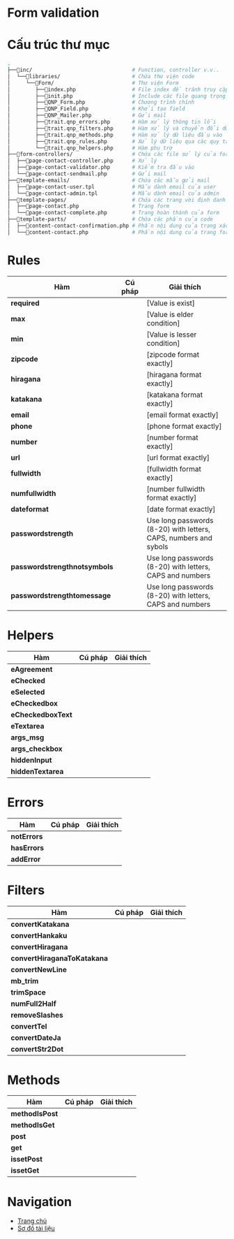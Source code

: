 # Form validation

# Cấu trúc thư mục
```bash
.
├──📁inc/                                # Function, controller v.v..
│  └──📁libraries/                       # Chứa thư viện code
│     └──📁Form/                         # Thư viện Form
│        ├──📝index.php                  # File index để tránh truy cập trực tiếp
│        ├──📝init.php                   # Include các file quang trọng
│        ├──📝QNP_Form.php               # Chương trình chính
│        ├──📝QNP_Field.php              # Khởi tạo field
│        ├──📝QNP_Mailer.php             # Gửi mail
│        ├──📝trait.qnp_errors.php       # Hàm xử lý thông tin lỗi
│        ├──📝trait.qnp_filters.php      # Hàm xử lý và chuyển đổi dữ liệu
│        ├──📝trait.qnp_methods.php      # Hàm xử lý dữ liệu đầu vào
│        ├──📝trait.qnp_rules.php        # Xử lý dữ liệu qua các quy tắc định trước
│        └──📝trait.qnp_helpers.php      # Hàm phụ trợ
├──📁form-controllers/                   # Chứa các file sử lý của form
│  ├──📝page-contact-controller.php      # Xử lý
│  ├──📝page-contact-validator.php       # Kiểm tra đầu vào
│  └──📝page-contact-sendmail.php        # Gửi mail
├──📁template-emails/                    # Chứa các mẫu gửi mail
│  ├──📝page-contact-user.tpl            # Mẫu dành email của user
│  └──📝page-contact-admin.tpl           # Mẫu dành email của admin
├──📁template-pages/                     # Chứa các trang với định danh là slug
│  ├──📝page-contact.php                 # Trang form
│  └──📝page-contact-complete.php        # Trang hoàn thành của form
├──📁template-parts/                     # Chứa các phần của code
│  ├──📝content-contact-confirmation.php # Phần nội dung của trang xác nhận
│  └──📝content-contact.php              # Phần nội dung của trang form
```

# Rules

| Hàm | Cú pháp | Giải thích |
| --- | --- | --- |
| **required** | | [Value is exist] |
| **max** | | [Value is elder condition] |
| **min** | | [Value is lesser condition] |
| **zipcode** | | [zipcode format exactly] |
| **hiragana** | | [hiragana format exactly] |
| **katakana** | | [katakana format exactly] |
| **email** | | [email format exactly] |
| **phone** | | [phone format exactly] |
| **number** | | [number format exactly] |
| **url** | | [url format exactly] |
| **fullwidth** | | [fullwidth format exactly] |
| **numfullwidth** | | [number fullwidth format exactly] |
| **dateformat** | | [date format exactly] |
| **passwordstrength** | | Use long passwords (8-20) with letters, CAPS, numbers and sybols |
| **passwordstrengthnotsymbols** | | Use long passwords (8-20) with letters, CAPS and numbers |
| **passwordstrengthtomessage** | | Use long passwords (8-20) with letters, CAPS and numbers |

# Helpers

| Hàm | Cú pháp | Giải thích |
| --- | --- | --- |
| **eAgreement** | | |
| **eChecked** | | |
| **eSelected** | | |
| **eCheckedbox** | | |
| **eCheckedboxText** | | |
| **eTextarea** | | |
| **args_msg** | | |
| **args_checkbox** | | |
| **hiddenInput** | | |
| **hiddenTextarea** | | |

# Errors

| Hàm | Cú pháp | Giải thích |
| --- | --- | --- |
| **notErrors** | | |
| **hasErrors** | | |
| **addError** | | |

# Filters

| Hàm | Cú pháp | Giải thích |
| --- | --- | --- |
| **convertKatakana** | | |
| **convertHankaku** | | |
| **convertHiragana** | | |
| **convertHiraganaToKatakana** | | |
| **convertNewLine** | | |
| **mb_trim** | | |
| **trimSpace** | | |
| **numFull2Half** | | |
| **removeSlashes** | | |
| **convertTel** | | |
| **convertDateJa** | | |
| **convertStr2Dot** | | |

# Methods

| Hàm | Cú pháp | Giải thích |
| --- | --- | --- |
| **methodIsPost** | | |
| **methodIsGet** | | |
| **post** | | |
| **get** | | |
| **issetPost** | | |
| **issetGet** | | |

# Navigation

- [Trang chủ](https://phuquang.github.io/themestandard/)
- [Sơ đồ tài liệu](https://phuquang.github.io/themestandard/sitemap)
